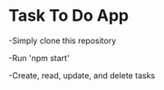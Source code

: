 # Task To Do App

-Simply clone this repository

-Run 'npm start' 

-Create, read, update, and delete tasks

